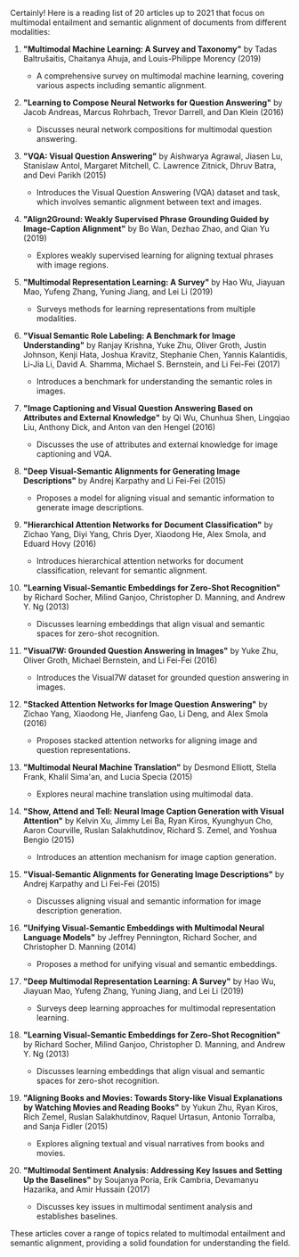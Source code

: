 Certainly! Here is a reading list of 20 articles up to 2021 that focus on multimodal entailment and semantic alignment of documents from different modalities:

1. **"Multimodal Machine Learning: A Survey and Taxonomy"** by Tadas Baltrušaitis, Chaitanya Ahuja, and Louis-Philippe Morency (2019)
   - A comprehensive survey on multimodal machine learning, covering various aspects including semantic alignment.

2. **"Learning to Compose Neural Networks for Question Answering"** by Jacob Andreas, Marcus Rohrbach, Trevor Darrell, and Dan Klein (2016)
   - Discusses neural network compositions for multimodal question answering.

3. **"VQA: Visual Question Answering"** by Aishwarya Agrawal, Jiasen Lu, Stanislaw Antol, Margaret Mitchell, C. Lawrence Zitnick, Dhruv Batra, and Devi Parikh (2015)
   - Introduces the Visual Question Answering (VQA) dataset and task, which involves semantic alignment between text and images.

4. **"Align2Ground: Weakly Supervised Phrase Grounding Guided by Image-Caption Alignment"** by Bo Wan, Dezhao Zhao, and Qian Yu (2019)
   - Explores weakly supervised learning for aligning textual phrases with image regions.

5. **"Multimodal Representation Learning: A Survey"** by Hao Wu, Jiayuan Mao, Yufeng Zhang, Yuning Jiang, and Lei Li (2019)
   - Surveys methods for learning representations from multiple modalities.

6. **"Visual Semantic Role Labeling: A Benchmark for Image Understanding"** by Ranjay Krishna, Yuke Zhu, Oliver Groth, Justin Johnson, Kenji Hata, Joshua Kravitz, Stephanie Chen, Yannis Kalantidis, Li-Jia Li, David A. Shamma, Michael S. Bernstein, and Li Fei-Fei (2017)
   - Introduces a benchmark for understanding the semantic roles in images.

7. **"Image Captioning and Visual Question Answering Based on Attributes and External Knowledge"** by Qi Wu, Chunhua Shen, Lingqiao Liu, Anthony Dick, and Anton van den Hengel (2016)
   - Discusses the use of attributes and external knowledge for image captioning and VQA.

8. **"Deep Visual-Semantic Alignments for Generating Image Descriptions"** by Andrej Karpathy and Li Fei-Fei (2015)
   - Proposes a model for aligning visual and semantic information to generate image descriptions.

9. **"Hierarchical Attention Networks for Document Classification"** by Zichao Yang, Diyi Yang, Chris Dyer, Xiaodong He, Alex Smola, and Eduard Hovy (2016)
   - Introduces hierarchical attention networks for document classification, relevant for semantic alignment.

10. **"Learning Visual-Semantic Embeddings for Zero-Shot Recognition"** by Richard Socher, Milind Ganjoo, Christopher D. Manning, and Andrew Y. Ng (2013)
    - Discusses learning embeddings that align visual and semantic spaces for zero-shot recognition.

11. **"Visual7W: Grounded Question Answering in Images"** by Yuke Zhu, Oliver Groth, Michael Bernstein, and Li Fei-Fei (2016)
    - Introduces the Visual7W dataset for grounded question answering in images.

12. **"Stacked Attention Networks for Image Question Answering"** by Zichao Yang, Xiaodong He, Jianfeng Gao, Li Deng, and Alex Smola (2016)
    - Proposes stacked attention networks for aligning image and question representations.

13. **"Multimodal Neural Machine Translation"** by Desmond Elliott, Stella Frank, Khalil Sima'an, and Lucia Specia (2015)
    - Explores neural machine translation using multimodal data.

14. **"Show, Attend and Tell: Neural Image Caption Generation with Visual Attention"** by Kelvin Xu, Jimmy Lei Ba, Ryan Kiros, Kyunghyun Cho, Aaron Courville, Ruslan Salakhutdinov, Richard S. Zemel, and Yoshua Bengio (2015)
    - Introduces an attention mechanism for image caption generation.

15. **"Visual-Semantic Alignments for Generating Image Descriptions"** by Andrej Karpathy and Li Fei-Fei (2015)
    - Discusses aligning visual and semantic information for image description generation.

16. **"Unifying Visual-Semantic Embeddings with Multimodal Neural Language Models"** by Jeffrey Pennington, Richard Socher, and Christopher D. Manning (2014)
    - Proposes a method for unifying visual and semantic embeddings.

17. **"Deep Multimodal Representation Learning: A Survey"** by Hao Wu, Jiayuan Mao, Yufeng Zhang, Yuning Jiang, and Lei Li (2019)
    - Surveys deep learning approaches for multimodal representation learning.

18. **"Learning Visual-Semantic Embeddings for Zero-Shot Recognition"** by Richard Socher, Milind Ganjoo, Christopher D. Manning, and Andrew Y. Ng (2013)
    - Discusses learning embeddings that align visual and semantic spaces for zero-shot recognition.

19. **"Aligning Books and Movies: Towards Story-like Visual Explanations by Watching Movies and Reading Books"** by Yukun Zhu, Ryan Kiros, Rich Zemel, Ruslan Salakhutdinov, Raquel Urtasun, Antonio Torralba, and Sanja Fidler (2015)
    - Explores aligning textual and visual narratives from books and movies.

20. **"Multimodal Sentiment Analysis: Addressing Key Issues and Setting Up the Baselines"** by Soujanya Poria, Erik Cambria, Devamanyu Hazarika, and Amir Hussain (2017)
    - Discusses key issues in multimodal sentiment analysis and establishes baselines.

These articles cover a range of topics related to multimodal entailment and semantic alignment, providing a solid foundation for understanding the field.